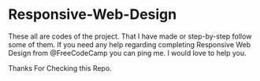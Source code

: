 # Responsive-Web-Design


These all are codes of the project.
That I have made or step-by-step follow some of them.
If you need any help regarding completing Responsive Web Design from @FreeCodeCamp you can ping me. I would love to help you.



Thanks For Checking this Repo.
